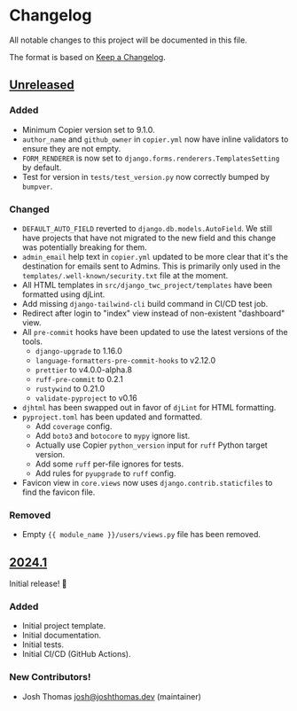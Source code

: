 # Changelog

All notable changes to this project will be documented in this file.

The format is based on [Keep a Changelog](https://keepachangelog.com/en/1.0.0/).

<!--
## [Version Number]

### Added
### Changed
### Deprecated
### Removed
### Fixed
### Security
-->

## [Unreleased]

### Added

- Minimum Copier version set to 9.1.0.
- `author_name` and `github_owner` in `copier.yml` now have inline validators to ensure they are not empty.
- `FORM_RENDERER` is now set to `django.forms.renderers.TemplatesSetting` by default.
- Test for version in `tests/test_version.py` now correctly bumped by `bumpver`.

### Changed

- `DEFAULT_AUTO_FIELD` reverted to `django.db.models.AutoField`. We still have projects that have not migrated to the new field and this change was potentially breaking for them.
- `admin_email` help text in `copier.yml` updated to be more clear that it's the destination for emails sent to Admins. This is primarily only used in the `templates/.well-known/security.txt` file at the moment.
- All HTML templates in `src/django_twc_project/templates` have been formatted using djLint.
- Add missing `django-tailwind-cli` build command in CI/CD test job.
- Redirect after login to "index" view instead of non-existent "dashboard" view.
- All `pre-commit` hooks have been updated to use the latest versions of the tools.
    - `django-upgrade` to 1.16.0
    - `language-formatters-pre-commit-hooks` to v2.12.0
    - `prettier` to v4.0.0-alpha.8
    - `ruff-pre-commit` to 0.2.1
    - `rustywind` to 0.21.0
    - `validate-pyproject` to v0.16
- `djhtml` has been swapped out in favor of `djLint` for HTML formatting.
- `pyproject.toml` has been updated and formatted.
    - Add `coverage` config.
    - Add `boto3` and `botocore` to `mypy` ignore list.
    - Actually use Copier `python_version` input for `ruff` Python target version.
    - Add some `ruff` per-file ignores for tests.
    - Add rules for `pyupgrade` to `ruff` config.
- Favicon view in `core.views` now uses `django.contrib.staticfiles` to find the favicon file.

### Removed

- Empty `{{ module_name }}/users/views.py` file has been removed.

## [2024.1]

Initial release! 🎉

### Added

- Initial project template.
- Initial documentation.
- Initial tests.
- Initial CI/CD (GitHub Actions).

### New Contributors!

- Josh Thomas <josh@joshthomas.dev> (maintainer)

[unreleased]: https://github.com/westerveltco/django-twc-project/compare/v2024.1...HEAD
[2024.1]: https://github.com/westerveltco/django-simple-nav/releases/tag/v2024.1
